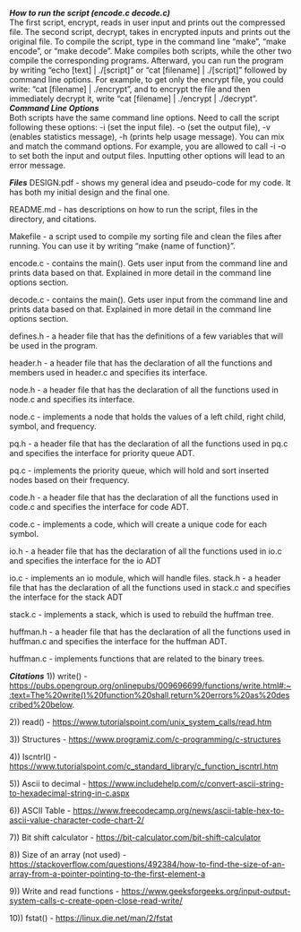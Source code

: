 ***How to run the script (encode.c decode.c)***<br>
The first script, encrypt, reads in user input and prints out the compressed file. The second script, decrypt, takes in encrypted inputs and prints out the original file. To compile the script, type in the command line “make”, “make encode”, or “make decode”. Make compiles both scripts, while the other two compile the corresponding programs. Afterward, you can run the program by writing “echo [text] | ./[script]” or “cat [filename] | ./[script]” followed by command line options. For example, to get only the encrypt file, you could write: “cat [filename] | ./encrypt”, and to encrypt the file and then immediately decrypt it, write “cat [filename] | ./encrypt | ./decrypt”.
<br>
***Command Line Options*** <br>
Both scripts have the same command line options. Need to call the script following these options: -i (set the input file). -o (set the output file), -v (enables statistics message), -h (prints help usage message). You can mix and match the command options. For example, you are allowed to call -i -o to set both the input and output files. Inputting other options will lead to an error message.
<br>

***Files***
DESIGN.pdf - shows my general idea and pseudo-code for my code. It has both my initial design and the final one.

README.md - has descriptions on how to run the script, files in the directory, and citations.

Makefile - a script used to compile my sorting file and clean the files after running. You can use it by writing “make {name of function}”.

encode.c - contains the main(). Gets user input from the command line and prints data based on that. Explained in more detail in the command line options section.

decode.c - contains the main(). Gets user input from the command line and prints data based on that. Explained in more detail in the command line options section.

defines.h - a header file that has the definitions of a few variables that will be used in the program.

header.h -  a header file that has the declaration of all the functions and members used in header.c and specifies its interface.

node.h -  a header file that has the declaration of all the functions used in node.c and specifies its interface.

node.c - implements a node that holds the values of a left child, right child, symbol, and frequency.

pq.h -  a header file that has the declaration of all the functions used in pq.c and specifies the interface for priority queue ADT.

pq.c - implements the priority queue, which will hold and sort inserted nodes based on their frequency.

code.h - a header file that has the declaration of all the functions used in code.c and specifies the interface for code ADT.

code.c - implements a code, which will create a unique code for each symbol.

io.h - a header file that has the declaration of all the functions used in io.c and specifies the interface for the io ADT

io.c - implements an io module, which will handle files.
stack.h - a header file that has the declaration of all the functions used in stack.c and specifies the interface for the stack ADT

stack.c - implements a stack, which is used to rebuild the huffman tree.

huffman.h - a header file that has the declaration of all the functions used in huffman.c and specifies the interface for the huffman ADT.

huffman.c - implements functions that are related to the binary trees.
<br>

***Citations***
1)) write() - https://pubs.opengroup.org/onlinepubs/009696699/functions/write.html#:~:text=The%20write()%20function%20shall,return%20errors%20as%20described%20below. 

2)) read() - https://www.tutorialspoint.com/unix_system_calls/read.htm 

3)) Structures - https://www.programiz.com/c-programming/c-structures 

4)) Iscntrl() - https://www.tutorialspoint.com/c_standard_library/c_function_iscntrl.htm 

5)) Ascii to decimal - https://www.includehelp.com/c/convert-ascii-string-to-hexadecimal-string-in-c.aspx 

6)) ASCII Table - https://www.freecodecamp.org/news/ascii-table-hex-to-ascii-value-character-code-chart-2/ 

7)) Bit shift calculator - https://bit-calculator.com/bit-shift-calculator

8)) Size of an array (not used) - https://stackoverflow.com/questions/492384/how-to-find-the-size-of-an-array-from-a-pointer-pointing-to-the-first-element-a 

9)) Write and read functions - https://www.geeksforgeeks.org/input-output-system-calls-c-create-open-close-read-write/ 

10)) fstat() - https://linux.die.net/man/2/fstat


